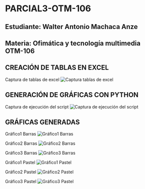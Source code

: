 # PARCIAL3-OTM-106

## Estudiante: Walter Antonio Machaca Anze

## Materia: Ofimática y tecnología multimedia OTM-106

## CREACIÓN DE TABLAS EN EXCEL

Captura de tablas de excel
![Captura tablas de excel](CAPTURAS/Captura1.PNG)

## GENERACIÓN DE GRÁFICAS CON PYTHON 

Captura de ejecución del script
![Captura de ejecución del script](CAPTURAS/Captura2.PNG)

## GRÁFICAS GENERADAS

Gráfico1 Barras
![Gráfico1 Barras](Generados/grafica_BARRAS1.png)

Gráfico2 Barras 
![Gráfico2 Barras](Generados/grafica_BARRAS2.png)

Gráfico3 Barras
![Gráfico3 Barras](Generados/grafica_BARRAS3.png)

Gráfico1 Pastel 
![Gráfico1 Pastel](Generados/grafica_PASTEL1.png)

Gráfico2 Pastel
![Gráfico2 Pastel](Generados/grafica_PASTEL2.png)

Gráfico3 Pastel 
![Gráfico3 Pastel](Generados/grafica_PASTEL3.png)


